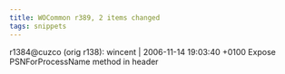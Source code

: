 ```yaml
---
title: WOCommon r389, 2 items changed
tags: snippets
---
```


r1384@cuzco (orig r138): wincent | 2006-11-14 19:03:40 +0100 Expose PSNForProcessName method in header
